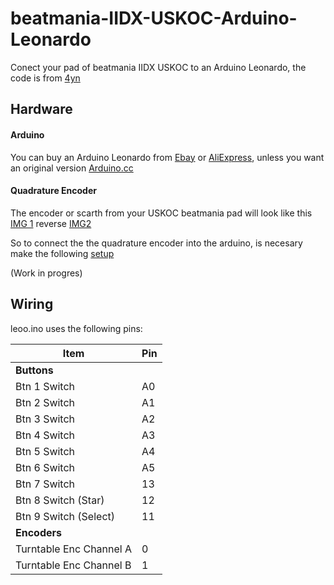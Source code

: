 # beatmania-IIDX-USKOC-Arduino-Leonardo

Conect your pad of beatmania IIDX USKOC to an Arduino Leonardo, the code is from [4yn](https://github.com/4yn/iivx)


## Hardware

#### Arduino
You can buy an Arduino Leonardo from [Ebay](http://www.ebay.com/) or [AliExpress](http://www.aliexpress.com), unless you want an original version [Arduino.cc](https://www.arduino.cc/en/Guide/ArduinoLeonardoMicro)

#### Quadrature Encoder
The encoder or scarth from your USKOC beatmania pad will look like this [IMG 1](http://imgur.com/K6XgcYp) reverse [IMG2](http://imgur.com/lrmyJkw)

So to connect the the quadrature encoder into the arduino, is necesary make the following [setup](https://imgur.com/NbJVJxu)

(Work in progres)

## Wiring

leoo.ino uses the following pins:

| Item                    | Pin |
|-------------------------|-----|
| **Buttons**             |     |
| Btn 1 Switch            | A0  |
| Btn 2 Switch            | A1  |
| Btn 3 Switch            | A2  |
| Btn 4 Switch            | A3  |
| Btn 5 Switch            | A4  |
| Btn 6 Switch            | A5  |
| Btn 7 Switch            | 13  |
| Btn 8 Switch (Star)     | 12  |
| Btn 9 Switch (Select)   | 11  |
| **Encoders**            |     |
| Turntable Enc Channel A |  0  |
| Turntable Enc Channel B |  1  |


